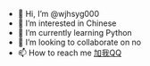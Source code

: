- 👋 Hi, I’m @wjhsyg000
- 👀 I’m interested in Chinese
- 🌱 I’m currently learning Python 
- 💞️ I’m looking to collaborate on no
- 📫 How to reach me <a href="https://h5.qzone.qq.com/mqzone/profile?starttime=1630240353843&hostuin=3417242411">加我QQ</a>

<!---
wjhsyg000/wjhsyg000 is a ✨ special ✨ repository because its `README.md` (this file) appears on your GitHub profile.
You can click the Preview link to take a look at your changes.
--->
